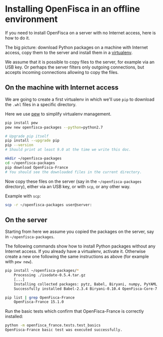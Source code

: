 # Installing OpenFisca in an offline environment

If you need to install OpenFisca on a server with no Internet access, here is how to do it.

The big picture: download Python packages on a machine with Internet access, copy them to the server and install them in a [virtualenv](https://virtualenv.pypa.io/en/stable/).

We assume that it is possible to copy files to the server, for example via an USB key. Or perhaps the server filters only outgoing connections, but accepts incoming connections allowing to copy the files.

## On the machine with Internet access

We are going to create a first virtualenv in which we'll use `pip` to download the `.whl` files in a specific directory.

Here we use [pew](https://github.com/berdario/pew) to simplify virtualenv management.

```sh
pip install pew
pew new openfisca-packages --python=python2.7

# Upgrade pip itself
pip install --upgrade pip
pip --version
# Should print at least 9.0 at the time we write this doc.

mkdir ~/openfisca-packages
cd ~/openfisca-packages
pip download OpenFisca-France
# You should see the downloaded files in the current directory.
```

Now copy these files on the server (say in the `~/openfisca-packages` directory), either via an USB key, or with `scp`, or any other way.

Example with `scp`:

```sh
scp -r ~/openfisca-packages user@server:
```

## On the server

Starting from here we assume you copied the packages on the server, say in `~/openfisca-packages`.

The following commands show how to install Python packages without any Internet access.
If you already have a virtualenv, activate it. Otherwise create a new one following the same instructions as above (for example with `pew new`).

```sh
pip install ~/openfisca-packages/*
    Processing ./isodate-0.5.4.tar.gz
    [...]
    Installing collected packages: pytz, Babel, Biryani, numpy, PyYAML, OpenFisca-Core, requests, OpenFisca-France, isodate
    Successfully installed Babel-2.3.4 Biryani-0.10.4 OpenFisca-Core-7.0.0 OpenFisca-France-15.1.0 PyYAML-3.12 isodate-0.5.4 numpy-1.12.0 pytz-2016.10 requests-2.13.0

pip list | grep OpenFisca-France
    OpenFisca-France 15.1.0
```

Run the basic tests which confirm that OpenFisca-France is correctly installed:

```sh
python -m openfisca_france.tests.test_basics
OpenFisca-France basic test was executed successfully.
```
